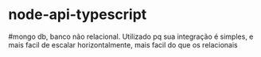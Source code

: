 # node-api-typescript
#mongo db, banco não relacional. Utilizado pq sua integração é simples, e mais facil de escalar horizontalmente, mais facil do que os relacionais 
